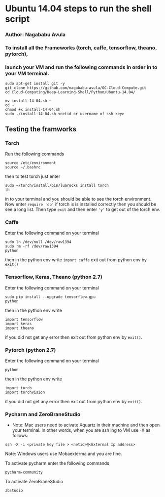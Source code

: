 # Ubuntu 14.04 steps to run the shell script
### Author: Nagababu Avula

### To install all the Frameworks (torch, caffe, tensorflow, theano, pytorch), 
### launch your VM and run the following commands in order in to your VM terminal.

```
sudo apt-get install git -y
git clone https://github.com/nagababu-avula/GC-Cloud-Compute.git
cd Cloud-Computing/Deep-Learning-Shell/Python/Ubuntu-14.04/

mv install-14-04.sh ~
cd ~
chmod +x install-14-04.sh
sudo ./install-14-04.sh <netid or username of ssh key>
```

## Testing the framworks
### Torch

Run the following commands

```
source /etc/environment
source ~/.bashrc
```
then to test torch just enter
```
sudo ~/torch/install/bin/luarocks install torch 
th
```
in to your terminal and you should be able to see the torch environment. Now enter ``` require 'dp' ```
if torch is is installed correctly then you should be see a long list. 
Then type ```exit``` and then enter ```'y'``` to get out of the torch env.

### Caffe
Enter the following command on your terminal
```
sudo ln /dev/null /dev/raw1394
sudo rm -rf /dev/raw1394
python
```
then in the python env write ```import caffe```
exit out from python env by ```exit()```

### Tensorflow, Keras, Theano (python 2.7)
Enter the following command on your terminal
```
sudo pip install --upgrade tensorflow-gpu
python
```

then in the python env write
```
import tensorflow
import keras
import theano
```

if you did not get any error then exit out from python env by 
```exit()```.

### Pytorch (python 2.7)
Enter the following command on your terminal
```
python
```
then in the python env write
```
import torch
import torchvision
```
if you did not get any error then exit out from python env by 
```exit()```.

### Pycharm and ZeroBraneStudio

* Note: Mac users need to acivate Xquartz in their machine and then open your terminal. In other words, when you are ssh ing to VM use -X as follows:

```
ssh -X -i <private key file > <netid>@<External Ip address>
``` 
Note: Windows users use Mobaexterma and you are fine.

To activate pycharm enter the following commands 
```
pycharm-community
```
To activate ZeroBraneStudio
```
zbstudio
```
